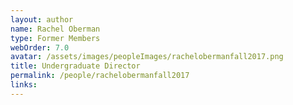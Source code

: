 ```yaml
---
layout: author
name: Rachel Oberman
type: Former Members
webOrder: 7.0
avatar: /assets/images/peopleImages/rachelobermanfall2017.png
title: Undergraduate Director
permalink: /people/rachelobermanfall2017
links:
---
```

